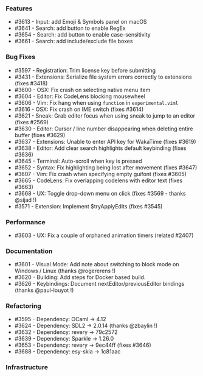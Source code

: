 ### Features 

- #3613 - Input: add Emoji & Symbols panel on macOS
- #3641 - Search: add button to enable RegEx
- #3654 - Search: add button to enable case-sensitivity
- #3661 - Search: add include/exclude file boxes

### Bug Fixes

- #3597 - Registration: Trim license key before submitting
- #3431 - Extensions: Serialize file system errors correctly to extensions (fixes #3418)
- #3600 - OSX: Fix crash on selecting native menu item
- #3604 - Editor: Fix CodeLens blocking mousewheel
- #3606 - Vim: Fix hang when using `function` in `experimental.viml`
- #3616 - OSX: Fix crash on IME switch (fixes #3614)
- #3621 - Sneak: Grab editor focus when using sneak to jump to an editor (fixes #2569)
- #3630 - Editor: Cursor / line number disappearing when deleting entire buffer (fixes #3629)
- #3637 - Extensions: Unable to enter API key for WakaTime (fixes #3619)
- #3638 - Editor: Add clear search highlights default keybinding (fixes #3636)
- #3645 - Terminal: Auto-scroll when key is pressed
- #3652 - Syntax: Fix highlighting being lost after movement (fixes #3647)
- #3607 - Vim: Fix crash when specifying empty guifont (fixes #3605)
- #3665 - CodeLens: Fix overlapping codelens with editor text (fixes #3663)
- #3668 - UX: Toggle drop-down menu on click (fixes #3569 - thanks @sijad !)
- #3571 - Extension: Implement $tryApplyEdits (fixes #3545)

### Performance

- #3603 - UX: Fix a couple of orphaned animation timers (related #2407)

### Documentation

- #3601 - Visual Mode: Add note about switching to block mode on Windows / Linux (thanks @rogererens !)
- #3620 - Building: Add steps for Docker based build.
- #3626 - Keybindings: Document nextEditor/previousEditor bindings (thanks @paul-louyot !)

### Refactoring

- #3595 - Dependency: OCaml -> 4.12
- #3624 - Dependency: SDL2 -> 2.0.14 (thanks @zbaylin !)
- #3632 - Dependency: revery -> 79c2572
- #3639 - Dependency: Sparkle -> 1.26.0
- #3653 - Dependency: revery -> 9ec44ff (fixes #3646)
- #3688 - Dependency: esy-skia -> 1c81aac

### Infrastructure
